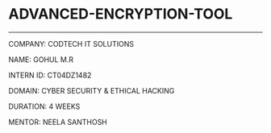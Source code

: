 # ADVANCED-ENCRYPTION-TOOL

---
COMPANY: CODTECH IT SOLUTIONS

NAME: GOHUL M.R

INTERN ID: CT04DZ1482

DOMAIN: CYBER SECURITY & ETHICAL HACKING

DURATION: 4 WEEKS

MENTOR: NEELA SANTHOSH
